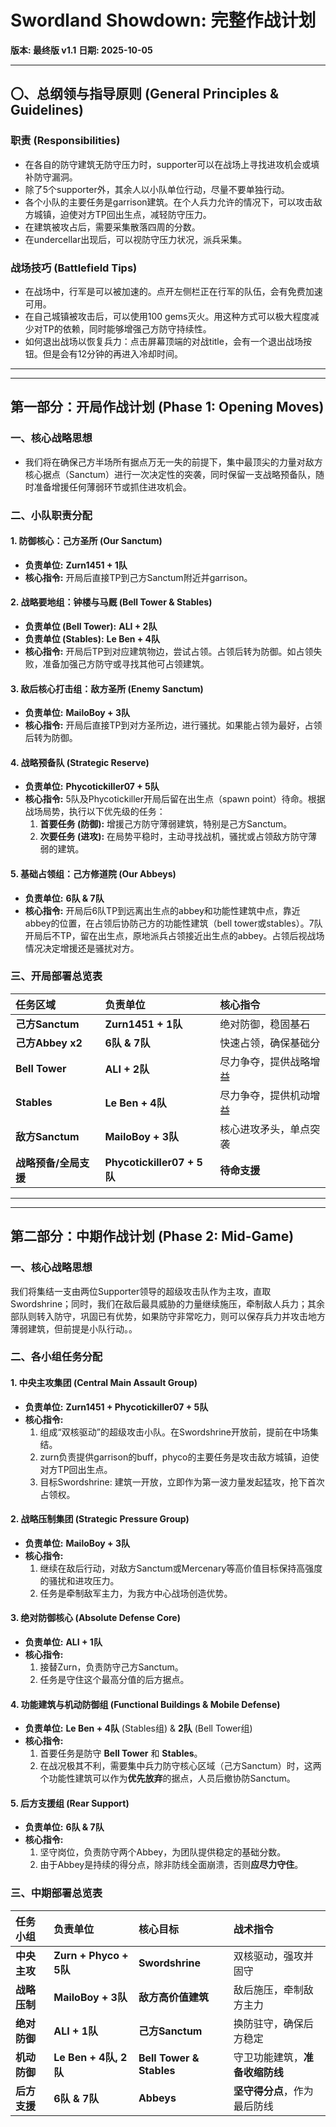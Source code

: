 # Swordland Showdown: 完整作战计划

**版本: 最终版 v1.1**
**日期: 2025-10-05**

---

## 〇、总纲领与指导原则 (General Principles & Guidelines)

### 职责 (Responsibilities)
- 在各自的防守建筑无防守压力时，supporter可以在战场上寻找进攻机会或填补防守漏洞。
- 除了5个supporter外，其余人以小队单位行动，尽量不要单独行动。
- 各个小队的主要任务是garrison建筑。在个人兵力允许的情况下，可以攻击敌方城镇，迫使对方TP回出生点，减轻防守压力。
- 在建筑被攻占后，需要采集散落四周的分数。
- 在undercellar出现后，可以视防守压力状况，派兵采集。

### 战场技巧 (Battlefield Tips)
- 在战场中，行军是可以被加速的。点开左侧栏正在行军的队伍，会有免费加速可用。
- 在自己城镇被攻击后，可以使用100 gems灭火。用这种方式可以极大程度减少对TP的依赖，同时能够增强己方防守持续性。
- 如何退出战场以恢复兵力：点击屏幕顶端的对战title，会有一个退出战场按钮。但是会有12分钟的再进入冷却时间。

---
---

## 第一部分：开局作战计划 (Phase 1: Opening Moves)

### 一、核心战略思想

- 我们将在确保己方半场所有据点万无一失的前提下，集中最顶尖的力量对敌方核心据点（Sanctum）进行一次决定性的突袭，同时保留一支战略预备队，随时准备增援任何薄弱环节或抓住进攻机会。


### 二、小队职责分配

#### 1. 防御核心：己方圣所 (Our Sanctum)
* **负责单位:** **Zurn1451 + 1队**
* **核心指令:** 开局后直接TP到己方Sanctum附近并garrison。

#### 2. 战略要地组：钟楼与马厩 (Bell Tower & Stables)
* **负责单位 (Bell Tower):** **ALI + 2队**
* **负责单位 (Stables):** **Le Ben + 4队**
* **核心指令:** 开局后TP到对应建筑物边，尝试占领。占领后转为防御。如占领失败，准备加强己方防守或寻找其他可占领建筑。

#### 3. 敌后核心打击组：敌方圣所 (Enemy Sanctum)
* **负责单位:** **MailoBoy + 3队**
* **核心指令:** 开局后直接TP到对方圣所边，进行骚扰。如果能占领为最好，占领后转为防御。

#### 4. 战略预备队 (Strategic Reserve)
* **负责单位:** **Phycotickiller07 + 5队**
* **核心指令:** 5队及Phycotickiller开局后留在出生点（spawn point）待命。根据战场局势，执行以下优先级的任务：
    1.  **首要任务 (防御):** 增援己方防守薄弱建筑，特别是己方Sanctum。
    2.  **次要任务 (进攻):** 在局势平稳时，主动寻找战机，骚扰或占领敌方防守薄弱的建筑。

#### 5. 基础占领组：己方修道院 (Our Abbeys)
* **负责单位:** **6队 & 7队**
* **核心指令:** 开局后6队TP到远离出生点的abbey和功能性建筑中点，靠近abbey的位置，在占领后协防己方的功能性建筑（bell tower或stables）。7队开局后不TP，留在出生点，原地派兵占领接近出生点的abbey。占领后视战场情况决定增援还是骚扰对方。

### 三、开局部署总览表

| 任务区域 | 负责单位 | 核心指令 |
| :--- | :--- | :--- |
| **己方Sanctum** | **Zurn1451 + 1队** | 绝对防御，稳固基石 |
| **己方Abbey x2** | **6队 & 7队** | 快速占领，确保基础分 |
| **Bell Tower**| **ALI + 2队** | 尽力争夺，提供战略增益 |
| **Stables** | **Le Ben + 4队** | 尽力争夺，提供机动增益 |
| **敌方Sanctum** | **MailoBoy + 3队** |  核心进攻矛头，单点突袭 |
| **战略预备/全局支援**| **Phycotickiller07 + 5队** |  **待命支援** |

---
---

## 第二部分：中期作战计划 (Phase 2: Mid-Game)

### 一、核心战略思想

我们将集结一支由两位Supporter领导的超级攻击队作为主攻，直取Swordshrine；同时，我们在敌后最具威胁的力量继续施压，牵制敌人兵力；其余部队则转入防守，巩固已有优势，如果防守非常吃力，则可以保存兵力并攻击地方薄弱建筑，但前提是小队行动。。

### 二、各小组任务分配

#### 1. 中央主攻集团 (Central Main Assault Group)
* **负责单位:** **Zurn1451 + Phycotickiller07 + 5队**
* **核心指令:**
    1.  组成“双核驱动”的超级攻击小队。在Swordshrine开放前，提前在中场集结。
    2.  zurn负责提供garrison的buff，phyco的主要任务是攻击敌方城镇，迫使对方TP回出生点。
    3.  目标Swordshrine: 建筑一开放，立即作为第一波力量发起猛攻，抢下首次占领权。

#### 2. 战略压制集团 (Strategic Pressure Group)
* **负责单位:** **MailoBoy + 3队**
* **核心指令:**
    1.  继续在敌后行动，对敌方Sanctum或Mercenary等高价值目标保持高强度的骚扰和进攻压力。
    2.  任务是牵制敌军主力，为我方中心战场创造优势。

#### 3. 绝对防御核心 (Absolute Defense Core)
* **负责单位:** **ALI + 1队**
* **核心指令:**
    1.  接替Zurn，负责防守己方Sanctum。
    2.  任务是守住这个最高分值的后方据点。

#### 4. 功能建筑与机动防御组 (Functional Buildings & Mobile Defense)
* **负责单位:** **Le Ben + 4队** (Stables组) & **2队** (Bell Tower组)
* **核心指令:**
    1.  首要任务是防守 **Bell Tower** 和 **Stables**。
    2.  在战况极其不利，需要集中兵力防守核心区域（己方Sanctum）时，这两个功能性建筑可以作为**优先放弃**的据点，人员后撤协防Sanctum。

#### 5. 后方支援组 (Rear Support)
* **负责单位:** **6队 & 7队**
* **核心指令:**
    1.  坚守岗位，负责防守两个Abbey，为团队提供稳定的基础分数。
    2.  由于Abbey是持续的得分点，除非防线全面崩溃，否则**应尽力守住**。

### 三、中期部署总览表

| 任务小组 | 负责单位 | 核心目标 | 战术指令 |
| :--- | :--- | :--- | :--- |
| **中央主攻** | **Zurn + Phyco + 5队** | **Swordshrine** | 双核驱动，强攻并固守 |
| **战略压制** | **MailoBoy + 3队** | **敌方高价值建筑** | 敌后施压，牵制敌方主力 |
| **绝对防御** | **ALI + 1队** | **己方Sanctum** | 换防驻守，确保后方稳定 |
| **机动防御** | **Le Ben + 4队, 2队** | **Bell Tower & Stables** | 守卫功能建筑，**准备收缩防线** |
| **后方支援** | **6队 & 7队** | **Abbeys** | **坚守得分点**，作为最后防线 |
